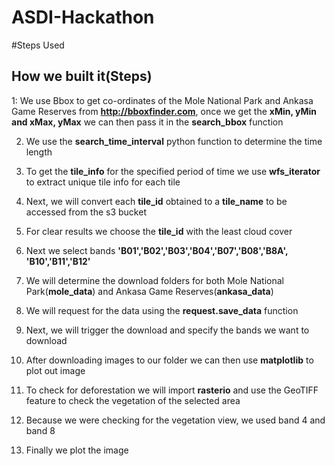 # ASDI-Hackathon

#Steps Used
## How we built it(Steps)
1: We use Bbox to get co-ordinates of the Mole National Park and Ankasa Game Reserves from **http://bboxfinder.com**, once we get the **xMin, yMin and xMax, yMax** we can then pass it in the **search_bbox** function 

2. We use the **search_time_interval** python function to determine the time length
 
3. To get the **tile_info** for the specified period of time we use **wfs_iterator** to extract unique tile info for each tile
 
4. Next, we will convert each **tile_id** obtained to a **tile_name** to be accessed from the s3 bucket
 
5. For clear results we choose the **tile_id** with the least cloud cover
 
6. Next we select bands **'B01','B02','B03','B04','B07','B08','B8A', 'B10','B11','B12'** 
 
7. We will determine the download folders for both Mole National Park(**mole_data**) and Ankasa Game Reserves(**ankasa_data**)
 
8. We will request for the data using the **request.save_data** function
 
9. Next, we will trigger the download and specify the bands we want to download
 
10. After downloading images to our folder we can then use **matplotlib** to plot out image
 
11. To check for deforestation we will import **rasterio** and use the GeoTIFF feature to check the vegetation of the selected area
 
12. Because we were checking for the vegetation view, we used band 4 and band 8 
 
13. Finally we plot the image 
